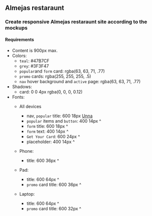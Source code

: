 ## Almejas restaraunt

### Create responsive Almejas restaraunt site according to the mockups

#### Requirements

* Content is 900px max.
* Colors:
    + `teal`: #47B7CF
    + `grey`: #3F3F47
    + `popular`and `form` card: rgba(63, 63, 71, .77)
    + `promo` cards: rgba(255, 255, 255, .5)
    + `nav` hover background and `active` page: rgba(63, 63, 71, .77)
* Shadows:
    + card: 0 0 4px rgba(0, 0, 0, 0.12)
* Fonts:
    + All devices
        + nav, `popular` title: 600 18px [Unna](https://fonts.google.com/specimen/Unna)
        + `popular` items and `button`: 400 14px ^
        + `form` title: 600 18px ^
        + `form` text: 400 14px ^
        +  `Get Your Card`: 600 24px ^
        + placeholder: 400 14px ^
        
    + Phone:
        + title: 600 36px ^
    + Pad:
        + title: 600 64px ^
        + `promo` card title:  600 36px ^
    + Laptop:
        + title: 600 64px ^
        + `promo` card title:  600 32px ^

                


